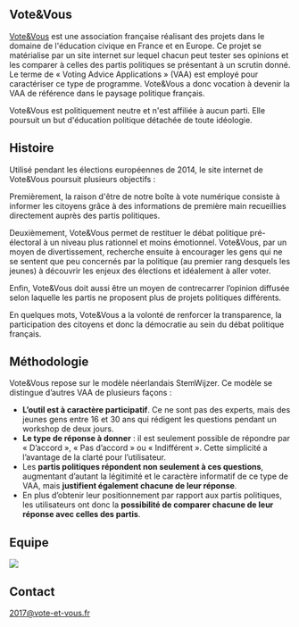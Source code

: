 ## Vote&Vous 

[Vote&Vous](https://www.vote-et-vous.fr) est une association française réalisant des projets dans le domaine de l'éducation civique en France et en Europe. 
Ce projet se matérialise par un site internet sur lequel chacun peut tester ses opinions et les comparer à celles des partis politiques se présentant à un scrutin donné. Le terme de « Voting Advice Applications » (VAA) est employé pour caractériser ce type de programme. Vote&Vous a donc vocation à devenir la VAA de référence dans le paysage politique français. 

Vote&Vous est politiquement neutre et n'est affiliée à aucun parti. Elle poursuit un but d'éducation politique détachée de toute idéologie.  

## Histoire 

Utilisé pendant les élections européennes de 2014, le site internet de Vote&Vous poursuit plusieurs objectifs : 

Premièrement, la raison d'être de notre boîte à vote numérique consiste à  informer les citoyens grâce à des informations de première main recueillies directement auprès des partis politiques.

Deuxièmement, Vote&Vous permet de restituer le débat politique pré-électoral à un niveau plus rationnel et moins émotionnel. Vote&Vous, par un moyen de divertissement, recherche ensuite à encourager les gens qui ne se sentent que peu concernés par la politique (au premier rang desquels les jeunes) à découvrir les enjeux des élections et idéalement à aller voter.

Enfin, Vote&Vous doit aussi être un moyen de contrecarrer l’opinion diffusée selon laquelle les partis ne proposent plus de projets politiques différents.
 
En quelques mots, Vote&Vous a la volonté de renforcer la transparence, la participation des citoyens et donc la démocratie au sein du débat politique français.

## Méthodologie 

Vote&Vous repose sur le modèle néerlandais StemWijzer. Ce modèle se distingue d’autres VAA de plusieurs façons :
- **L’outil est à caractère participatif**. Ce ne sont pas des experts, mais des jeunes gens entre 16 et 30 ans qui rédigent les questions pendant un workshop de deux jours. 
- **Le type de réponse à donner** : il est seulement possible de répondre par « D’accord », « Pas d’accord » ou « Indifférent ». Cette simplicité a l’avantage de la clarté pour l’utilisateur.
- Les **partis politiques répondent non seulement à ces questions**, augmentant d’autant la légitimité et le caractère informatif de ce type de VAA, mais **justifient également chacune de leur réponse**. 
- En plus d’obtenir leur positionnement par rapport aux partis politiques, les utilisateurs ont donc la **possibilité de comparer chacune de leur réponse avec celles des partis**. 

## Equipe 

<img src=https://www.vote-et-vous.fr/uploads/2/6/5/0/26507687/published/dsc-0470.jpeg?1486588695>

## Contact 

[2017@vote-et-vous.fr](mailto:2017@vote-et-vous.fr) 


